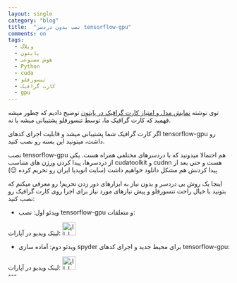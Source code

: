 ```yaml
---
layout: single
category: "blog"
title:  "نصب بدون دردسر tensorflow-gpu"
comments: on
tags:
  - وبلاگ
  - پایتون
  - هوش مصنوعی
  - Python
  - cuda
  - تنسورفلو
  - کارت گرافیک
  - gpu
---
```


توی نوشته <a href="https://daneshjoy.ir/blog/numba-cuda" target="_blank">نمایش مدل و امتیاز کارت گرافیک در پایتون</a> توضیح دادیم که چطور میشه فهمید که کارت گرافیک ما، توسط تنسورفلو پشتیبانی میشه یا نه.

اگر کارت گرافیک شما پشتیبانی میشد و قابلیت اجرای کدهای tensorflow-gpu رو داشت، میتونید این بسته رو نصب کنید.

نصب tensorflow-gpu هم احتمالا میدونید که با دردسرهای مختلفی همراه هست. یکی از دردسرها، پیدا کردن ورژن های متناسب cudatoolkit و cudnn هست و حتی بعد از پیدا کردنش هم مشکل دانلود خواهیم داشت (سایت انویدیا ایران رو تحریم کرده :expressionless:)

اینجا یک روش بی دردسر و بدون نیاز به ابزارهای دور زدن تحریم! رو معرفی میکنم که بتونید با خیال راحت تنسورفلو و پیش نیازهای مورد نیاز برای اجرا روی کارت گرافیک رو نصب کنید:

- ویدئو اول: نصب tensorflow-gpu و متعلقات:

<div id="81055109604"><script type="text/JavaScript" src="https://www.aparat.com/embed/sATK6?data[rnddiv]=81055109604&data[responsive]=yes"></script></div>

<div class="d-flex justify-content-center">
لینک ویدیو در آپارات: <a href="https://www.aparat.com/v/sATK6" target="_blank"><img src="{{ '/assets/images/aparat.png' | relative_url }}" width="30px" title="اپارات" alt="اپارات"></a>
</div>

- ویدئو دوم: آماده سازی spyder برای محیط جدید و اجرای کدهای tensorflow-gpu:

<div id="43745070700"><script type="text/JavaScript" src="https://www.aparat.com/embed/NQTDg?data[rnddiv]=43745070700&data[responsive]=yes"></script></div>

<div class="d-flex justify-content-center">
لینک ویدیو در آپارات: <a href="https://www.aparat.com/v/NQTDg" target="_blank"><img src="{{ '/assets/images/aparat.png' | relative_url }}" width="30px" title="اپارات" alt="اپارات"></a>
</div>
---




<div class="well">
<div class="rw-ui-container"></div>
</div>
